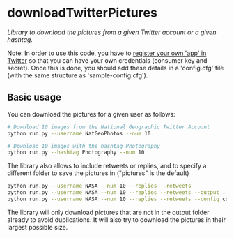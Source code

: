 # downloadTwitterPictures

_Library to download the pictures from a given Twitter account or a given hashtag._

Note: In order to use this code, you have to [register your own 'app' in Twitter](http://apps.twitter.com/)  so that you can have your own credentials (consumer key and secret). 
Once this is done, you should add these details in a 'config.cfg' file (with the same structure as 'sample-config.cfg').  

## Basic usage

You can download the pictures for a given user as follows:

```bash
# Download 10 images from the National Geographic Twitter Account
python run.py --username NatGeoPhotos --num 10

# Download 10 images with the hashtag Photography
python run.py --hashtag Photography --num 10
```

The library also allows to include retweets or replies, and to specify a different folder to save the pictures in ("pictures" is the default)

```bash
python run.py --username NASA --num 10 --replies --retweets
python run.py --username NASA --num 10 --replies --retweets --output ../NASA_Pictures
python run.py --username NASA --num 10 --replies --retweets --config config.cfg --output ../NASA_Pictures
```

The library will only download pictures that are not in the output folder already to avoid duplications. It will also try to download the pictures in their largest possible size.  